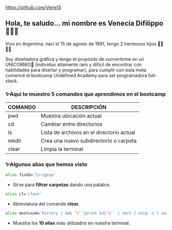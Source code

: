 https://github.com/Vene15


## Hola, te saludo... mi nombre es Venecia Difilippo 🙋🏻‍♀️

Vivo en Argentina, nací el 15 de agosto de 1991, tengo 2 hermosos hijos 👦🏻👧🏻.

Soy diseñadora gráfica y tengo el propósito de convertirme en un UNICORNIO🦄 (individuo altamente raro y difícil de encontrar con habilidades para diseñar y programar), para cumplir con esta meta comencé el bootcamp Undefined Academy para ser programadora full-stack.

### ✨Aquí te muestro 5 comandos que aprendimos en el bootcamp
|COMANDO|              DESCRIPCIÓN                 |
|-------|------------------------------------------|
|  pwd  | Muestra ubicación actual                 |
|  cd   | Cambiar entre directorios                |
|  ls   | Lista de archivos en el directorio actual|
|  mkdir| Crea una nuevo subdirectorio o carpeta   |
|  clear| Limpia la terminal                       |

### ✨Algunos alias que hemos visto

```bash
alias findd='ls~/grep'
```
* Sirve para **filtrar carpetas** dando una palabra.
```bash
alias cl='clear'
```
* Abreviatura del comando **clear**.

```bash
alias mostused='history | awk '\''{print $2}'\'' | sort | uniq -c | sort -nr | head -n 10'
```
* Muestra los **10 alias** más utilizados en nuestra terminal.